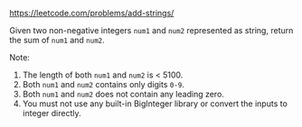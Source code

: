 https://leetcode.com/problems/add-strings/

Given two non-negative integers `num1` and `num2` represented as string, return the sum of `num1` and `num2`.

Note:

1.  The length of both `num1` and `num2` is < 5100.
2.  Both `num1` and `num2` contains only digits `0-9`.
3.  Both `num1` and `num2` does not contain any leading zero.
4.  You must not use any built-in BigInteger library or convert the inputs to integer directly.

